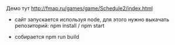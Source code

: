 Демо тут http://fmap.ru/games/game/Schedule2/index.html


 - сайт запускается используя node, для этого нужно выкачать репозиторий:
  npm install / npm start

 - собирается npm run build